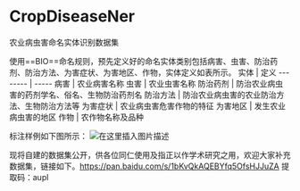 # CropDiseaseNer
农业病虫害命名实体识别数据集

 使用==BIO==命名规则，预先定义好的命名实体类别包括病害、虫害、防治药剂、防治方法、为害症状、为害地区、作物，实体定义如表所示。
实体    | 定义
-------- | -----
病害  | 农业病害名称
虫害  | 农业虫害名称
防治药剂  | 防治农业病虫害的药剂学名、俗名、生物防治药剂名
防治方法  | 防治农业病虫害的农业防治方法、生物防治方法等
为害症状  | 农业病虫害危害作物的特征
为害地区  | 发生农业病虫害的地区
作物  | 农作物名称及品种

标注样例如下图所示：
![在这里插入图片描述](https://img-blog.csdnimg.cn/6684c98d900542f3a6f8234d6395238a.png#pic_center)

现将自建的数据集公开，供各位同仁使用及指正以作学术研究之用，欢迎大家补充数据集，链接如下。https://pan.baidu.com/s/1bKvQkAQEBYfq5OfsHJJuZA 
提取码：aupl

